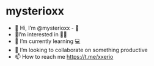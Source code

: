 # mysterioxx
- 👋 Hi, I’m @mysterioxx - 👀 
- 👀I’m interested in 🚀🌌 
- 🌱 I’m currently learning 💻 
- 💞️ I’m looking to collaborate on something productive 
- 📫 How to reach me https://t.me/xxerio 
 <!--- mysterioxx/mysterioxx is a ✨ special ✨ repository because its `README.md` (this file) appears on your GitHub profile. You can click the Preview link to take a look at your changes. --->
